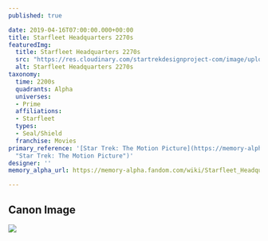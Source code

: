 ```yaml
---
published: true

date: 2019-04-16T07:00:00.000+00:00
title: Starfleet Headquarters 2270s
featuredImg:
  title: Starfleet Headquarters 2270s
  src: "https://res.cloudinary.com/startrekdesignproject-com/image/upload/v1555442085/StarfleetHeadquarters2270s.png"
  alt: Starfleet Headquarters 2270s
taxonomy:
  time: 2200s
  quadrants: Alpha
  universes:
  - Prime
  affiliations:
  - Starfleet
  types:
  - Seal/Shield
  franchise: Movies
primary_reference: '[Star Trek: The Motion Picture](https://memory-alpha.fandom.com/wiki/Star_Trek:_The_Motion_Picture
  "Star Trek: The Motion Picture")'
designer: ''
memory_alpha_url: https://memory-alpha.fandom.com/wiki/Starfleet_Headquarters

---
```

## Canon Image

![](https://res.cloudinary.com/startrekdesignproject-com/image/upload/v1555442085/StarfleetHeadquarters2270s1.jpg)